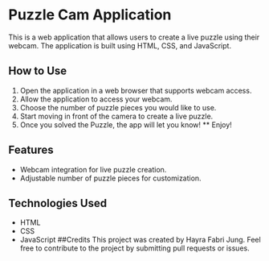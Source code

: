 # Puzzle Cam Application
This is a web application that allows users to create a live puzzle using their webcam. The application is built using HTML, CSS, and JavaScript.

## How to Use
1. Open the application in a web browser that supports webcam access.
2. Allow the application to access your webcam.
3. Choose the number of puzzle pieces you would like to use.
4. Start moving in front of the camera to create a live puzzle.
5. Once you solved the Puzzle, the app will let you know!
** Enjoy!
## Features
* Webcam integration for live puzzle creation.
* Adjustable number of puzzle pieces for customization.

## Technologies Used
* HTML
* CSS
* JavaScript
##Credits
This project was created by Hayra Fabri Jung. Feel free to contribute to the project by submitting pull requests or issues.




